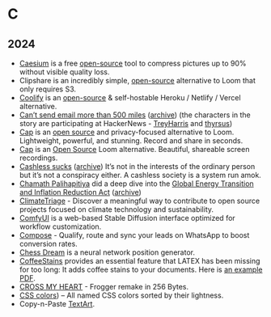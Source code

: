 # C

## 2024

- [Caesium](https://saerasoft.com/caesium) is a free [open-source](https://github.com/Lymphatus/caesium-image-compressor) tool to compress pictures up to 90% without visible quality loss.
- Clipshare is an incredibly simple, [open-source](https://github.com/goshops-com/clipshare) alternative to Loom that only requires S3.
- [Coolify](https://coolify.io) is an [open-source](https://github.com/coollabsio/coolify) & self-hostable Heroku / Netlify / Vercel alternative.
- [Can’t send email more than 500 miles](https://web.mit.edu/jemorris/humor/500-miles) ([archive](https://archive.ph/T2cFq)) (the characters in the story are participating at HackerNews - [TreyHarris](https://news.ycombinator.com/user?id=TreyHarris) and [thyrsus](https://news.ycombinator.com/user?id=thyrsus))
- [Cap](https://cap.so) is an [open source](https://github.com/cap-so/cap) and privacy-focused alternative to Loom. Lightweight, powerful, and stunning. Record and share in seconds.
- [Cap](https://cap.so) is an [Open Source](https://github.com/cap-so/cap) Loom alternative. Beautiful, shareable screen recordings.
- [Cashless sucks](https://aeon.co/essays/going-cashless-is-a-bad-idea-but-its-not-a-conspiracy) ([archive](https://archive.ph/JyP46)) It’s not in the interests of the ordinary person but it’s not a conspiracy either. A cashless society is a system run amok.
- [Chamath Palihapitiya](https://en.wikipedia.org/wiki/Chamath_Palihapitiya) did a deep dive into the [Global Energy Transition and Inflation Reduction Act](https://chamath.substack.com/p/the-global-energy-transition) ([archive](https://archive.ph/YNXJR))
- [ClimateTriage](https://climatetriage.com/) - Discover a meaningful way to contribute to open source projects focused on climate technology and sustainability.
- [ComfyUI](https://comfyuiweb.com/) is a web-based Stable Diffusion interface optimized for workflow customization.
- [Compose](https://compose.im) - Qualify, route and sync your leads on WhatsApp to boost conversion rates.
- [Chess Dream](https://chessdream.ai/) is a neural network position generator.
- [CoffeeStains](https://ctan.org/pkg/coffeestains) provides an essential feature that LATEX has been missing for too long: It adds coffee stains to your documents. Here is [an example PDF](https://ctan.math.utah.edu/ctan/tex-archive/graphics/pgf/contrib/coffeestains/coffeestains-en.pdf).
- [CROSS MY HEART](https://killedbyapixel.github.io/TinyCode/games/CrossMyHeart/) - Frogger remake in 256 Bytes.
- [CSS colors](https://mrmr.io/css-colors)) – All named CSS colors sorted by their lightness.
- Copy-n-Paste [TextArt](https://textart.sh).